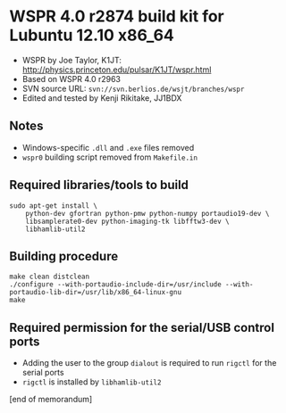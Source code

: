 # WSPR 4.0 r2874 build kit for Lubuntu 12.10 x86\_64

* WSPR by Joe Taylor, K1JT: <http://physics.princeton.edu/pulsar/K1JT/wspr.html>
* Based on WSPR 4.0 r2963
* SVN source URL: `svn://svn.berlios.de/wsjt/branches/wspr` 
* Edited and tested by Kenji Rikitake, JJ1BDX

## Notes

* Windows-specific `.dll` and `.exe` files removed
* `wspr0` building script removed from `Makefile.in`

## Required libraries/tools to build

    sudo apt-get install \
        python-dev gfortran python-pmw python-numpy portaudio19-dev \
        libsamplerate0-dev python-imaging-tk libfftw3-dev \
        libhamlib-util2

## Building procedure

    make clean distclean
    ./configure --with-portaudio-include-dir=/usr/include --with-portaudio-lib-dir=/usr/lib/x86_64-linux-gnu
    make

## Required permission for the serial/USB control ports

* Adding the user to the group `dialout` is required to run `rigctl` for the serial ports
* `rigctl` is installed by `libhamlib-util2`

[end of memorandum]
